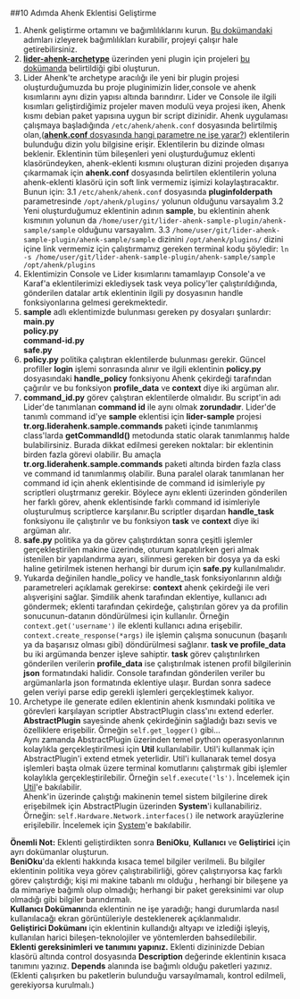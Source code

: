 ##10 Adımda Ahenk Eklentisi Geliştirme

1. Ahenk geliştirme ortamını ve bağımlılıklarını kurun. [Bu dokümandaki](https://github.com/Agem-Bilisim/lider-ahenk-docs/blob/master/ahenk/ahenk_gelistirme_ortami_kurulumu.md) adımları izleyerek bağımlılıkları kurabilir, projeyi çalışır hale getirebilirsiniz.
2. [**lider-ahenk-archetype**](https://github.com/Pardus-Kurumsal/lider-ahenk-archetype) üzerinden yeni plugin için projeleri [bu dokümanda](https://github.com/Pardus-Kurumsal/lider-ahenk-archetype) belirtildiği gibi oluşturun.
3. Lider Ahenk'te archetype aracılığı ile yeni bir plugin projesi oluşturduğumuzda bu proje pluginimizin lider,console ve ahenk kısımlarını aynı dizin yapısı altında barındırır. Lider ve Console ile ilgili kısımları geliştirdiğimiz projeler maven modulü veya projesi iken, Ahenk kısmı debian paket yapısına uygun bir script dizinidir. Ahenk uygulaması çalışmaya başladığında `/etc/ahenk/ahenk.conf` dosyasında belirtilmiş olan,([**ahenk.conf** dosyasında hangi parametre ne işe yarar?](https://github.com/Agem-Bilisim/lider-ahenk-docs/blob/master/ahenk/sss.md)) eklentilerin bulunduğu dizin yolu bilgisine erişir. Eklentilerin bu dizinde olması beklenir. Eklentinin tüm bileşenleri yeni oluşturduğumuz eklenti klasöründeyken, ahenk-eklenti kısmını oluşturan dizini projeden dışarıya çıkarmamak için **ahenk.conf** dosyasında belirtilen eklentilerin yoluna ahenk-eklenti klasörü için soft link vermemiz işimizi kolaylaştıracaktır. Bunun için:
3.1 `/etc/ahenk/ahenk.conf` dosyasında **pluginfolderpath** parametresinde `/opt/ahenk/plugins/` yolunun olduğunu varsayalım
3.2  Yeni oluşturduğumuz eklentinin adının **sample**, bu eklentinin ahenk kısmının yolunun da `/home/user/git/lider-ahenk-sample-plugin/ahenk-sample/sample` olduğunu varsayalım.
3.3 `/home/user/git/lider-ahenk-sample-plugin/ahenk-sample/sample` dizinini `/opt/ahenk/plugins/` dizini içine link vermemiz için çalıştırmamız gereken terminal kodu şöyledir:
`ln -s /home/user/git/lider-ahenk-sample-plugin/ahenk-sample/sample /opt/ahenk/plugins`
4. Eklentimizin Console ve Lider kısımlarını tamamlayıp Console'a ve Karaf'a eklentilerimizi eklediysek task veya policy'ler çalıştırıldığında, gönderilen datalar artık eklentinin ilgili py dosyasının handle fonksiyonlarına gelmesi gerekmektedir.
5. **sample** adlı eklentimizde bulunması gereken py dosyaları şunlardır:</br> **main.py** </br> **policy.py** </br> **command-id.py** </br> **safe.py** 
6. **policy.py** politika çalıştıran eklentilerde bulunması gerekir. Güncel profiller **login** işlemi sonrasında alınır ve ilgili eklentinin **policy.py** dosyasındaki **handle_policy** fonksiyonu Ahenk çekirdeği tarafından çağırılır ve bu fonksiyon **profile_data** ve **context** diye iki argüman alır.
7. **command_id.py** görev çalıştıran eklentilerde olmalıdır. Bu script'in adı Lider'de tanımlanan **command id** ile aynı olmak **zorundadır**. Lider'de tanımlı command id'ye  **sample** eklentisi için **lider-sample** projesi **tr.org.liderahenk.sample.commands** paketi içinde tanımlanmış class'larda **getCommandId()** metodunda static olarak tanımlanmış halde bulabilirsiniz. Burada dikkat edilmesi gereken noktalar: bir eklentinin birden fazla görevi olabilir. Bu amaçla **tr.org.liderahenk.sample.commands** paketi altında birden fazla class ve command id tanımlanmış olabilir. Buna paralel olarak tanımlanan her command id için  ahenk eklentisinde de command id isimleriyle py scriptleri oluştrmanız gerekir. Böylece aynı eklenti üzerinden gönderilen her farklı görev, ahenk eklentisinde farklı command id isimleriyle oluşturulmuş scriptlerce karşılanır.Bu scriptler dışardan **handle_task** fonksiyonu ile çalıştırılır ve bu fonksiyon **task** ve **context** diye iki argüman alır.
8. **safe.py** politika ya da görev çalıştırdıktan sonra çeşitli işlemler gerçekleştirilen makine üzerinde, oturum kapatılırken geri almak istenilen bir yapılandırma ayarı, silinmesi gereken bir dosya ya da eski haline getirilmek istenen herhangi bir durum için **safe.py** kullanılmalıdır.
9. Yukarda değinilen handle_policy ve handle_task fonksiyonlarının aldığı parametreleri açıklamak gerekirse: **context** ahenk çekirdeği ile veri alışverişini sağlar. Şimdilik ahenk tarafından eklentiye, kullanıcı adı göndermek; eklenti tarafından çekirdeğe, çalıştırılan görev ya da profilin sonucunun-datanın döndürülmesi için kullanılır. Örneğin `context.get('username')` ile eklenti kullanıcı adına erişebilir. `context.create_response(*args)` ile işlemin çalışma sonucunun (başarılı ya da başarısız olması gibi) döndürülmesi sağlanır.
**task ve profile_data** bu iki argümanda benzer işleve sahiptir. **task** görev çalıştırılırken gönderilen verilerin **profile_data** ise çalıştırılmak istenen profil bilgilerinin **json** formatındaki halidir. Console tarafından gönderilen veriler bu argümanlarla json formatında eklentiye ulaşır. Burdan sonra sadece gelen veriyi parse edip gerekli işlemleri gerçekleştimek kalıyor.
10. Archetype ile generate edilen eklentinin ahenk kısmındaki politika ve görevleri karşılayan scriptler AbstractPlugin class'ını extend ederler. </br>**AbstractPlugin** sayesinde ahenk çekirdeğinin sağladığı bazı sevis ve özelliklere erişebilir. Örneğin `self.get_logger()` gibi... </br>Aynı zamanda AbstractPlugin üzerinden temel python operasyonlarının kolaylıkla gerçekleştirilmesi için **Util** kullanılabilir. Util'i kullanmak için AbstractPlugin'i extend etmek yeterlidir. Util'i kullanarak temel dosya işlemleri başta olmak üzere terminal komutlarını çalıştırmak gibi işlemler kolaylıkla gerçekleştirilebilir. Örneğin  `self.execute('ls')`. İncelemek için [Util](https://github.com/Pardus-Kurumsal/ahenk/blob/master/opt/ahenk/base/util/util.py)'e bakılabilir.</br> Ahenk'in üzerinde çalıştığı makinenin temel sistem bilgilerine direk erişebilmek için AbstractPlugin üzerinden **System**'i kullanabiliriz. Örneğin: `self.Hardware.Network.interfaces()` ile network arayüzlerine erişilebilir. İncelemek için [System](https://github.com/Pardus-Kurumsal/ahenk/blob/master/opt/ahenk/base/system/system.py)'e bakılabilir.

**Önemli Not:** Eklenti geliştirdikten sonra **BeniOku**, **Kullanıcı** ve **Geliştirici** için ayrı dokümanlar oluşturun. </br>**BeniOku**'da eklenti hakkında kısaca temel bilgiler verilmeli. Bu bilgiler eklentinin politika veya görev çalıştırabilirliği, görev çalıştırıyorsa kaç farklı görev çalıştırdığı; kişi mi makine tabanlı mı olduğu , herhangi bir bileşene ya da mimariye bağımlı olup olmadığı; herhangi bir paket gereksinimi var olup olmadığı gibi bilgiler barındırmalı.
</br>**Kullanıcı Dokümanı**nda eklentinin ne işe yaradığı; hangi durumlarda nasıl kullanılacağı ekran görüntüleriyle desteklenerek açıklanmalıdır.
</br>**Geliştirici Dokümanı** için eklentinin kullandığı altyapı ve izlediği işleyiş, kullanılan harici bileşen-teknolojiler ve yöntemlerden bahsedilebilir.
</br>**Eklenti gereksinimleri ve tanımını yapınız.** Eklenti dizininizde Debian klasörü altında control dosyasında **Description** değerinde eklentinin kısaca tanımını yazınız. **Depends** alanında ise bağımlı olduğu paketleri yazınız. (Eklenti çalışırken bu paketlerin bulunduğu varsayılmamalı, kontrol edilmeli, gerekiyorsa kurulmalı.)

